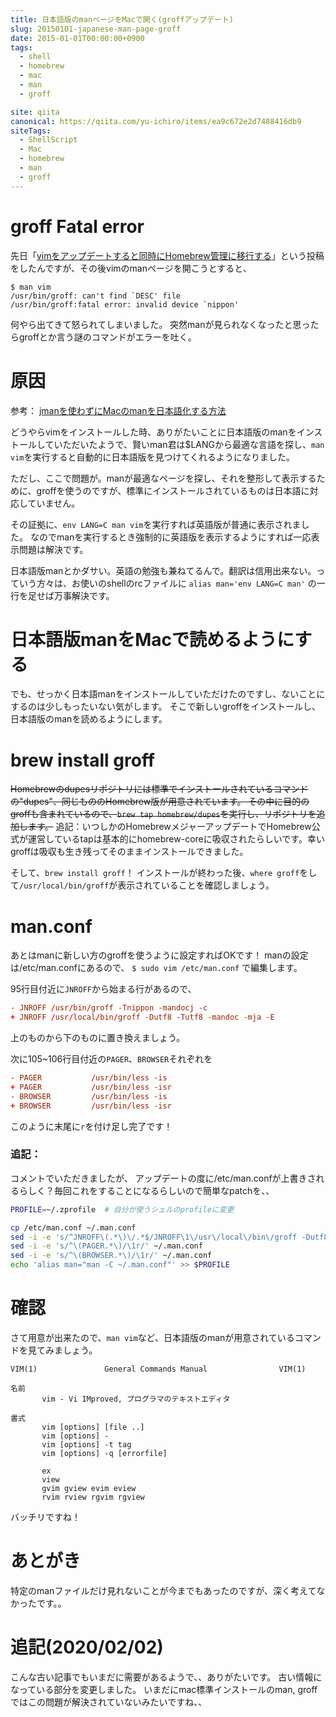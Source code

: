 ```yaml
---
title: 日本語版のmanページをMacで開く(groffアップデート)
slug: 20150101-japanese-man-page-groff
date: 2015-01-01T00:00:00+0900
tags:
  - shell
  - homebrew
  - mac
  - man
  - groff

site: qiita
canonical: https://qiita.com/yu-ichiro/items/ea9c672e2d7488416db9
siteTags:
  - ShellScript
  - Mac
  - homebrew
  - man
  - groff
---
```

# groff Fatal error
先日「[vimをアップデートすると同時にHomebrew管理に移行する](http://qiita.com/yu-ichiro/items/c9db44671701e7f485af)」という投稿をしたんですが、その後vimのmanページを開こうとすると、

```zsh:title=Terminal
$ man vim
/usr/bin/groff: can't find `DESC' file
/usr/bin/groff:fatal error: invalid device `nippon'
```

何やら出てきて怒られてしまいました。
突然manが見られなくなったと思ったらgroffとか言う謎のコマンドがエラーを吐く。

# 原因
参考： [jmanを使わずにMacのmanを日本語化する方法](http://tukaikta.blog135.fc2.com/blog-entry-224.html)

どうやらvimをインストールした時、ありがたいことに日本語版のmanをインストールしていただいたようで、賢いman君は$LANGから最適な言語を探し、`man vim`を実行すると自動的に日本語版を見つけてくれるようになりました。

ただし、ここで問題が。manが最適なページを探し、それを整形して表示するために、groffを使うのですが、標準にインストールされているものは日本語に対応していません。

その証拠に、`env LANG=C man vim`を実行すれば英語版が普通に表示されました。
なのでmanを実行するとき強制的に英語版を表示するようにすれば一応表示問題は解決です。

日本語版manとかダサい。英語の勉強も兼ねてるんで。翻訳は信用出来ない。っていう方々は、お使いのshellのrcファイルに
`alias man='env LANG=C man'`
の一行を足せば万事解決です。

# 日本語版manをMacで読めるようにする
でも、せっかく日本語manをインストールしていただけたのですし、ないことにするのは少しもったいない気がします。
そこで新しいgroffをインストールし、日本語版のmanを読めるようにします。

# brew install groff

~~Homebrewのdupesリポジトリには標準でインストールされているコマンドの"dupes"、同じもののHomebrew版が用意されています。
その中に目的のgroffも含まれているので、`brew tap homebrew/dupes`を実行し、リポジトリを追加します。~~
追記：いつしかのHomebrewメジャーアップデートでHomebrew公式が運営しているtapは基本的にhomebrew-coreに吸収されたらしいです。幸いgroffは吸収も生き残ってそのままインストールできました。

そして、`brew install groff`！
インストールが終わった後、`where groff`をして`/usr/local/bin/groff`が表示されていることを確認しましょう。

# man.conf

あとはmanに新しい方のgroffを使うように設定すればOKです！
manの設定は/etc/man.confにあるので、
`$ sudo vim /etc/man.conf`
で編集します。

95行目付近に`JNROFF`から始まる行があるので、

```diff:title=/etc/man.conf
- JNROFF /usr/bin/groff -Tnippon -mandocj -c
+ JNROFF /usr/local/bin/groff -Dutf8 -Tutf8 -mandoc -mja -E
```

上のものから下のものに置き換えましょう。

次に105~106行目付近の`PAGER`、`BROWSER`それぞれを

```diff:title=/etc/man.conf
- PAGER           /usr/bin/less -is
+ PAGER           /usr/bin/less -isr
- BROWSER         /usr/bin/less -is
+ BROWSER         /usr/bin/less -isr
```
このように末尾に`r`を付け足し完了です！

### 追記：
コメントでいただきましたが、
アップデートの度に/etc/man.confが上書きされるらしく？毎回これをすることになるらしいので簡単なpatchを、、

```zsh:title=patch.zsh
PROFILE=~/.zprofile  # 自分が使うシェルのprofileに変更

cp /etc/man.conf ~/.man.conf
sed -i -e 's/^JNROFF\(.*\)\/.*$/JNROFF\1\/usr\/local\/bin\/groff -Dutf8 -Tutf8 -mandoc -mja -E/' ~/.man.conf
sed -i -e 's/^\(PAGER.*\)/\1r/' ~/.man.conf
sed -i -e 's/^\(BROWSER.*\)/\1r/' ~/.man.conf
echo 'alias man="man -C ~/.man.conf"' >> $PROFILE
```

# 確認

さて用意が出来たので、`man vim`など、日本語版のmanが用意されているコマンドを見てみましょう。

```zsh:title=Terminal
VIM(1)               General Commands Manual                VIM(1)

名前
       vim - Vi IMproved, プログラマのテキストエディタ

書式
       vim [options] [file ..]
       vim [options] -
       vim [options] -t tag
       vim [options] -q [errorfile]

       ex
       view
       gvim gview evim eview
       rvim rview rgvim rgview

```

バッチリですね！


# あとがき

特定のmanファイルだけ見れないことが今までもあったのですが、深く考えてなかったです。。

# 追記(2020/02/02)

こんな古い記事でもいまだに需要があるようで、、ありがたいです。
古い情報になっている部分を変更しました。
いまだにmac標準インストールのman, groffではこの問題が解決されていないみたいですね、、
